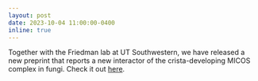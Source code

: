 ```yaml
---
layout: post
date: 2023-10-04 11:00:00-0400
inline: true
---
```


Together with the Friedman lab at UT Southwestern, we have released a new preprint that reports a new interactor of the crista-developing MICOS complex in fungi. Check it out [here](https://www.biorxiv.org/content/10.1101/2023.10.03.560745v1).


